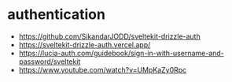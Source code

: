 # authentication

-   https://github.com/SikandarJODD/sveltekit-drizzle-auth
-   https://sveltekit-drizzle-auth.vercel.app/
-   https://lucia-auth.com/guidebook/sign-in-with-username-and-password/sveltekit
-   https://www.youtube.com/watch?v=UMpKaZy0Rpc
